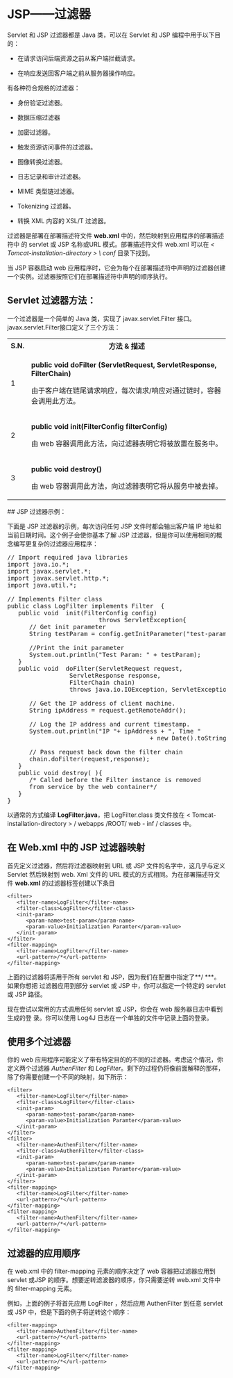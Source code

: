 # JSP——过滤器

Servlet 和 JSP 过滤器都是 Java 类，可以在 Servlet 和 JSP 编程中用于以下目的：

- 在请求访问后端资源之前从客户端拦截请求。

- 在响应发送回客户端之前从服务器操作响应。

有各种符合规格的过滤器：

- 身份验证过滤器。

- 数据压缩过滤器

- 加密过滤器。

- 触发资源访问事件的过滤器。

- 图像转换过滤器。

- 日志记录和审计过滤器。

- MIME 类型链过滤器。

- Tokenizing 过滤器。

- 转换 XML 内容的 XSL/T 过滤器。

过滤器是部署在部署描述符文件 **web.xml** 中的，然后映射到应用程序的部署描述符中
的 servlet 或 JSP 名称或URL 模式。部署描述符文件 web.xml 可以在 *< 
Tomcat-installation-directory > \ conf* 目录下找到。

当 JSP 容器启动 web 应用程序时，它会为每个在部署描述符中声明的过滤器创建一个实例。过滤器按照它们在部署描述符中声明的顺序执行。

## Servlet 过滤器方法：

一个过滤器是一个简单的 Java 类，实现了 javax.servlet.Filter 接口。javax.servlet.Filter接口定义了三个方法：

<table class="table table-bordered">
<tr><th style="width:5%">S.N.</th><th>方法 &amp; 描述</th></tr>
<tr><td>1</td><td><p><b>public void doFilter (ServletRequest, ServletResponse, FilterChain)</b></p>
<p>由于客户端在链尾请求响应，每次请求/响应对通过链时，容器会调用此方法。</p></td></tr>
<tr><td>2</td><td><p><b>public void init(FilterConfig filterConfig)</b></p>
<p>由 web 容器调用此方法，向过滤器表明它将被放置在服务中。</p></td></tr>
<tr><td>3</td><td><p><b>public void destroy()</b></p>
<p>由 web 容器调用此方法，向过滤器表明它将从服务中被去掉。</p></td></tr>
</table> 
## JSP 过滤器示例：

下面是 JSP 过滤器的示例，每次访问任何 JSP 文件时都会输出客户端 IP 地址和当前日期时间。这个例子会使你基本了解 JSP 过滤器，但是你可以使用相同的概念编写更复杂的过滤器应用程序：

<pre class="prettyprint notranslate">
// Import required java libraries
import java.io.*;
import javax.servlet.*;
import javax.servlet.http.*;
import java.util.*;
 
// Implements Filter class
public class LogFilter implements Filter  {
   public void  init(FilterConfig config) 
                         throws ServletException{
      // Get init parameter 
      String testParam = config.getInitParameter("test-param"); 
 
      //Print the init parameter 
      System.out.println("Test Param: " + testParam); 
   }
   public void  doFilter(ServletRequest request, 
                 ServletResponse response,
                 FilterChain chain) 
                 throws java.io.IOException, ServletException {
 
      // Get the IP address of client machine.   
      String ipAddress = request.getRemoteAddr();
 
      // Log the IP address and current timestamp.
      System.out.println("IP "+ ipAddress + ", Time "
                                       + new Date().toString());
 
      // Pass request back down the filter chain
      chain.doFilter(request,response);
   }
   public void destroy( ){
      /* Called before the Filter instance is removed 
      from service by the web container*/
   }
}
</pre>


以通常的方式编译 **LogFilter.java**，把 LogFilter.class 类文件放在 < Tomcat-installation-directory > / webapps /ROOT/ web - inf / classes 中。

## 在 Web.xml 中的 JSP 过滤器映射

首先定义过滤器，然后将过滤器映射到 URL 或 JSP 文件的名字中，这几乎与定义 Servlet
然后映射到 web. Xml 文件的 URL 模式的方式相同。为在部署描述符文件 **web.xml**
的过滤器标签创建以下条目

``` 
<filter>
   <filter-name>LogFilter</filter-name>
   <filter-class>LogFilter</filter-class>
   <init-param>
	  <param-name>test-param</param-name>
	  <param-value>Initialization Paramter</param-value>
   </init-param>
</filter>
<filter-mapping>
   <filter-name>LogFilter</filter-name>
   <url-pattern>/*</url-pattern>
</filter-mapping>
```

上面的过滤器将适用于所有 servlet 和 JSP，因为我们在配置中指定了**/ ***。如果你想把
过滤器应用到部分 servlet 或 JSP 中，你可以指定一个特定的 servlet 或 JSP 路径。

现在尝试以常用的方式调用任何 servlet 或 JSP，你会在 web 服务器日志中看到生成的登
录。你可以使用 Log4J 日志在一个单独的文件中记录上面的登录。

## 使用多个过滤器

你的 web 应用程序可能定义了带有特定目的的不同的过滤器。考虑这个情况，你定义两个过滤器 *AuthenFilter* 和 *LogFilter*。剩下的过程仍将像前面解释的那样，除了你需要创建一个不同的映射，如下所示：

``` 
<filter>
   <filter-name>LogFilter</filter-name>
   <filter-class>LogFilter</filter-class>
   <init-param>
	  <param-name>test-param</param-name>
	  <param-value>Initialization Paramter</param-value>
   </init-param>
</filter>
<filter>
   <filter-name>AuthenFilter</filter-name>
   <filter-class>AuthenFilter</filter-class>
   <init-param>
	  <param-name>test-param</param-name>
	  <param-value>Initialization Paramter</param-value>
   </init-param>
</filter>
<filter-mapping>
   <filter-name>LogFilter</filter-name>
   <url-pattern>/*</url-pattern>
</filter-mapping>
<filter-mapping>
   <filter-name>AuthenFilter</filter-name>
   <url-pattern>/*</url-pattern>
</filter-mapping>
```

## 过滤器的应用顺序

在 web.xml 中的 filter-mapping 元素的顺序决定了 web 容器把过滤器应用到 servlet 或JSP 的顺序。想要逆转滤波器的顺序，你只需要逆转 web.xml 文件中的 filter-mapping 元素。

例如，上面的例子将首先应用 LogFilter ，然后应用 AuthenFilter 到任意 servlet 或 JSP 中，但是下面的例子将逆转这个顺序：

``` 
<filter-mapping>
   <filter-name>AuthenFilter</filter-name>
   <url-pattern>/*</url-pattern>
</filter-mapping>
<filter-mapping>
   <filter-name>LogFilter</filter-name>
   <url-pattern>/*</url-pattern>
</filter-mapping>
```


